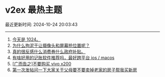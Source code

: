 # v2ex 最热主题

最近更新时间: 2024-10-24 20:03:43

--- 
1. [今天是 1024。](https://www.v2ex.com/t/1083063) 
2. [为什么拘泥于让摄像头和屏幕抢位置呢？](https://www.v2ex.com/t/1083078) 
3. [真的很反感什么消费券什么政府补贴。](https://www.v2ex.com/t/1083169) 
4. [有啥好用的记账软件推荐吗，最好跨平台 ios / macos](https://www.v2ex.com/t/1083091) 
5. [[广而告之]不要购买 vivo x200](https://www.v2ex.com/t/1083107) 
6. [第一次发帖问一下大家关于父母要不要卖掉老家的房子帮我买新房](https://www.v2ex.com/t/1083248) 
